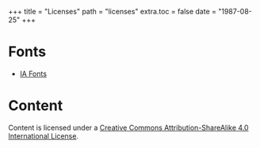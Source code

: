 +++
title = "Licenses"
path = "licenses"
extra.toc = false
date = "1987-08-25"
+++

# Fonts

* [IA Fonts](https://github.com/iaolo/iA-Fonts/blob/master/iA%20Writer%20Quattro/LICENSE.md)

# Content
Content is licensed under a <a rel="license" href="http://creativecommons.org/licenses/by-sa/4.0/">Creative Commons Attribution-ShareAlike 4.0 International License</a>.
